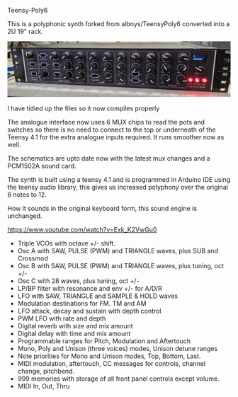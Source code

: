 Teensy-Poly6

This is a polyphonic synth forked from albnys/TeensyPoly6 converted into a 2U 19" rack.

![Synth](photos/synth.jpg) 

I have tidied up the files so it now compiles properly

The analogue interface now uses 6 MUX chips to read the pots and switches so there is no need to connect to the top or underneath of the Teensy 4.1 for the extra analogue inputs required. It runs smoother now as well.

The schematics are upto date now with the latest mux changes and a PCM1502A sound card.

The synth is built using a teensy 4.1 and is programmed in Arduino IDE using the teensy audio library, this gives us increased polyphony over the original 6 notes to 12.

How it sounds in the original keyboard form, this sound engine is unchanged.

https://www.youtube.com/watch?v=Exk_K2VwGu0

* Triple VCOs with octave +/- shift.
* Osc A with SAW, PULSE (PWM) and TRIANGLE waves, plus SUB and Crossmod
* Osc B with SAW, PULSE (PWM) and TRIANGLE waves, plus tuning, oct +/-
* Osc C with 28 waves, plus tuning, oct +/-
* LP/BP filter with resonance and env +/- for A/D/R
* LFO with SAW, TRIANGLE and SAMPLE & HOLD waves
* Modulation destinations for FM. TM and AM
* LFO attack, decay and sustain with depth control
* PWM LFO with rate and depth
* Digital reverb with size and mix amount
* Digital delay with time and mix amount
* Programmable ranges for Pitch, Modulation and Aftertouch
* Mono, Poly and Unison (three voices) modes, Unison detune ranges
* Note priorities for Mono and Unison modes, Top, Bottom, Last.
* MIDI modulation, aftertouch, CC messages for controls, channel change, pitchbend.
* 999 memories with storage of all front panel controls except volume.
* MIDI In, Out, Thru
